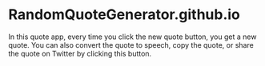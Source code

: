 # RandomQuoteGenerator.github.io
In this quote app, every time you click the new quote button, you get a new quote. You can also convert the quote to speech, copy the quote, or share the quote on Twitter by clicking this button.
